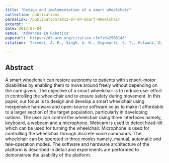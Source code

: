 ```yaml
---
title: "Design and implementation of a smart wheelchair"
collection: publications
permalink: /publication/2013-07-04-Smart-Wheelchair
excerpt: ''
date: 2013-07-04
venue: 'Advances In Robotics'
paperurl: 'https://dl.acm.org/citation.cfm?id=2506140'
citation: 'Trivedi, A. R., Singh, A. K., Digumarti, S. T., Fulwani, D., & Kumar, S. (2013). &quot;Design and implementation of a smart wheelchair.&quot; <i>Proceedings of the Conference on Advances in Robotics, ACM</i>, pp. 1-6.'

---
```

## Abstract
A smart wheelchair can restore autonomy to patients with sensori-motor disabilities by enabling them to move around freely without depending on the care givers. The objective of a smart wheelchair is to reduce user effort in controlling the wheelchair and to ensure safety during movement. In this paper, our focus is to design and develop a smart wheelchair using inexpensive hardware and open-source software so as to make it affordable to a larger section of the target population, particularly in developing nations. The user can control the wheelchair using three interfaces namely, keyboard, a webcam and a microphone. Webcam is used to detect head-tilt which can be used for turning the wheelchair. Microphone is used for controlling the wheelchair through discrete voice commands. The wheelchair can be operated in three modes namely, manual, automatic and tele-operation modes. The software and hardware architecture of the platform is described in detail and experiments are performed to demonstrate the usability of the platform.